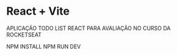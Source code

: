 # React + Vite

APLICAÇÃO TODO LIST REACT PARA AVALIAÇÃO NO CURSO DA ROCKETSEAT

NPM INSTALL 
NPM RUN DEV